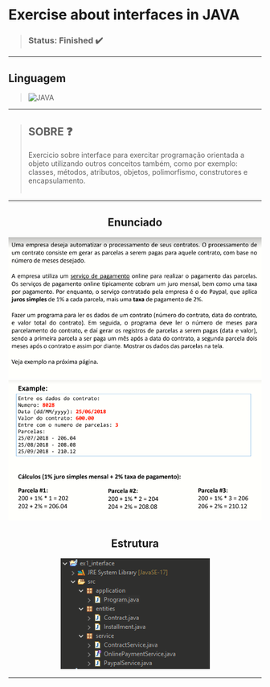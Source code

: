 # Exercise about interfaces in JAVA 


>### Status: Finished ✔️

---

## Linguagem
> <img align-itens="center" alt="JAVA" src="https://img.shields.io/badge/Java-ED8B00?style=for-the-badge&logo=java&logoColor=white"/>

---

>## SOBRE ❓
> Exercicio sobre interface para exercitar programação orientada a objeto utilizando outros conceitos também, como por exemplo:
 classes, métodos, atributos, objetos, polimorfismo, construtores e encapsulamento.<br><br>

---

<div align="center" >

## Enunciado 

<img src="https://github.com/Leothurm/java-interface/blob/main/img/Enunciado1.PNG">
<img src="https://github.com/Leothurm/java-interface/blob/main/img/Enunciado2.PNG">


## Estrutura

<img src="https://github.com/Leothurm/java-interface/blob/main/img/Estrutura.PNG">

</div>

---
